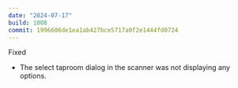 ```yaml
---
date: "2024-07-17"
build: 1008
commit: 1996606de1ea1ab427bce5717a0f2e1444fd0724
---
```


Fixed
- The select taproom dialog in the scanner was not displaying any options.
